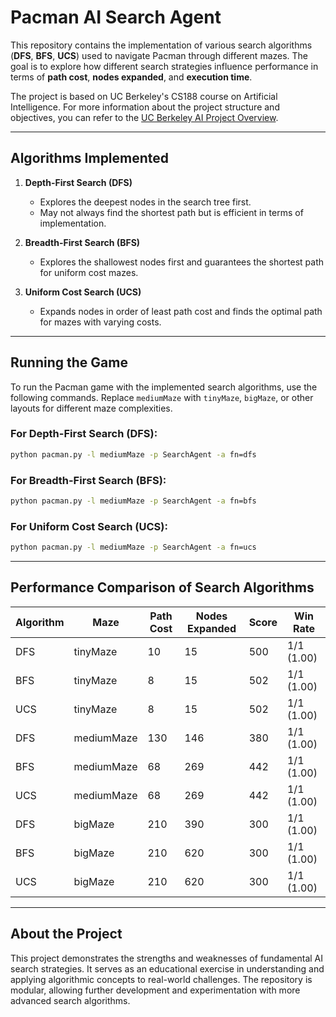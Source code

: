 # Pacman AI Search Agent

This repository contains the implementation of various search algorithms (**DFS**, **BFS**, **UCS**) used to navigate Pacman through different mazes. The goal is to explore how different search strategies influence performance in terms of **path cost**, **nodes expanded**, and **execution time**.

The project is based on UC Berkeley's CS188 course on Artificial Intelligence. For more information about the project structure and objectives, you can refer to the [UC Berkeley AI Project Overview](https://ai.berkeley.edu/project_overview.html).

---

## Algorithms Implemented

1. **Depth-First Search (DFS)**  
   - Explores the deepest nodes in the search tree first.  
   - May not always find the shortest path but is efficient in terms of implementation.

2. **Breadth-First Search (BFS)**  
   - Explores the shallowest nodes first and guarantees the shortest path for uniform cost mazes.  

3. **Uniform Cost Search (UCS)**  
   - Expands nodes in order of least path cost and finds the optimal path for mazes with varying costs.

---

## Running the Game

To run the Pacman game with the implemented search algorithms, use the following commands. Replace `mediumMaze` with `tinyMaze`, `bigMaze`, or other layouts for different maze complexities.

### For Depth-First Search (DFS):
```bash
python pacman.py -l mediumMaze -p SearchAgent -a fn=dfs
```

### For Breadth-First Search (BFS):
```bash
python pacman.py -l mediumMaze -p SearchAgent -a fn=bfs
```

### For Uniform Cost Search (UCS):
```bash
python pacman.py -l mediumMaze -p SearchAgent -a fn=ucs
```

---


## Performance Comparison of Search Algorithms

| Algorithm | Maze       | Path Cost | Nodes Expanded | Score | Win Rate  |
|-----------|------------|-----------|----------------|-------|-----------|
| DFS       | tinyMaze   | 10        | 15             | 500   | 1/1 (1.00)|
| BFS       | tinyMaze   | 8         | 15             | 502   | 1/1 (1.00)|
| UCS       | tinyMaze   | 8         | 15             | 502   | 1/1 (1.00)|
| DFS       | mediumMaze | 130       | 146            | 380   | 1/1 (1.00)|
| BFS       | mediumMaze | 68        | 269            | 442   | 1/1 (1.00)|
| UCS       | mediumMaze | 68        | 269            | 442   | 1/1 (1.00)|
| DFS       | bigMaze    | 210       | 390            | 300   | 1/1 (1.00)|
| BFS       | bigMaze    | 210       | 620            | 300   | 1/1 (1.00)|
| UCS       | bigMaze    | 210       | 620            | 300   | 1/1 (1.00)|


---


## About the Project

This project demonstrates the strengths and weaknesses of fundamental AI search strategies. It serves as an educational exercise in understanding and applying algorithmic concepts to real-world challenges. The repository is modular, allowing further development and experimentation with more advanced search algorithms.

